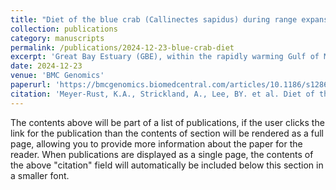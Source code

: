 ```yaml
---
title: "Diet of the blue crab (Callinectes sapidus) during range expansion in Great Bay Estuary, New Hampshire"
collection: publications
category: manuscripts
permalink: /publications/2024-12-23-blue-crab-diet
excerpt: 'Great Bay Estuary (GBE), within the rapidly warming Gulf of Maine, has experienced significant ecological shifts this century due to naturalization of invasive species. The range expansion of the American blue crab (Callinectes sapidus) currently underway from the mid-Atlantic northward brings the possibility of similar ecological shifts. This study accounts recent trapping and diet analysis of C. sapidus in GBE.'
date: 2024-12-23
venue: 'BMC Genomics'
paperurl: 'https://bmcgenomics.biomedcentral.com/articles/10.1186/s12864-024-10907-w'
citation: 'Meyer-Rust, K.A., Strickland, A., Lee, BY. et al. Diet of the blue crab (Callinectes sapidus) during range expansion in Great Bay Estuary, New Hampshire. BMC Genomics 25, 1238 (2024). https://doi.org/10.1186/s12864-024-10907-w'
---
```


The contents above will be part of a list of publications, if the user clicks the link for the publication than the contents of section will be rendered as a full page, allowing you to provide more information about the paper for the reader. When publications are displayed as a single page, the contents of the above "citation" field will automatically be included below this section in a smaller font.

